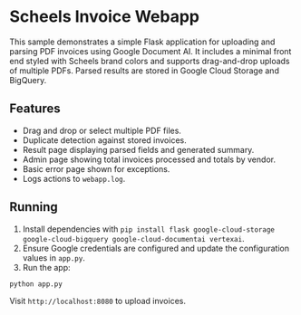 # Scheels Invoice Webapp

This sample demonstrates a simple Flask application for uploading and parsing PDF invoices using Google Document AI. It includes a minimal front end styled with Scheels brand colors and supports drag-and-drop uploads of multiple PDFs. Parsed results are stored in Google Cloud Storage and BigQuery.

## Features
- Drag and drop or select multiple PDF files.
- Duplicate detection against stored invoices.
- Result page displaying parsed fields and generated summary.
- Admin page showing total invoices processed and totals by vendor.
- Basic error page shown for exceptions.
- Logs actions to `webapp.log`.

## Running
1. Install dependencies with `pip install flask google-cloud-storage google-cloud-bigquery google-cloud-documentai vertexai`.
2. Ensure Google credentials are configured and update the configuration values in `app.py`.
3. Run the app:

```bash
python app.py
```

Visit `http://localhost:8080` to upload invoices.
